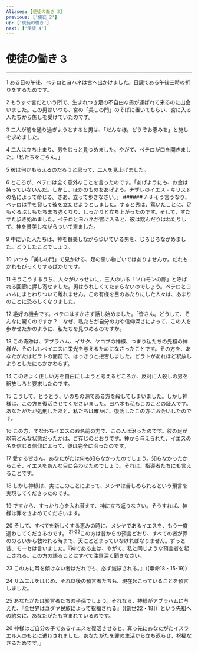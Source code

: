 ```yaml
---
Aliases: [使徒の働き 3]
previous: ['使徒 2']
up: ['使徒の働き']
next: ['使徒 4']
---
```

# 使徒の働き 3

***




1 
ある日の午後、ペテロとヨハネは宮へ出かけました。日課である午後三時の祈りをするためです。 



2 
もうすぐ宮だという所で、生まれつき足の不自由な男が運ばれて来るのに出会いました。この男はいつも、宮の「美しの門」のそばに置いてもらい、宮に入る人たちから施しを受けていたのです。 



3 
二人が前を通り過ぎようとすると男は、「だんな様。どうぞお恵みを」と施しを求めました。 



4 
二人は立ち止まり、男をじっと見つめました。やがて、ペテロが口を開きました。「私たちをごらん。」 



5 
彼は何かもらえるのだろうと思って、二人を見上げました。 



6 
ところが、ペテロは全く意外なことを言ったのです。「あげようにも、お金は持っていないんだ。しかし、ほかのものをあげよう。ナザレのイエス・キリストの名によって命じる。さあ、立って歩きなさい。」 ###### 7-8 そう言うなり、ペテロは手を貸して彼を立たせようとしました。すると男は、驚いたことに、足もくるぶしもたちまち強くなり、しっかりと立ち上がったのです。そして、すたすた歩き始めました。ペテロとヨハネが宮に入ると、彼は跳んだりはねたりして、神を賛美しながらついて来ました。 



9 
中にいた人たちは、神を賛美しながら歩いている男を、じろじろながめました。どうしたことでしょう。 



10 
いつも「美しの門」で見かける、足の悪い物ごいではありませんか。だれもかれもびっくりするばかりです。 



11 
そうこうするうち、人々がいっせいに、三人のいる「ソロモンの廊」と呼ばれる回廊に押し寄せました。男はうれしくてたまらないのでしょう。ペテロとヨハネにまとわりついて離れません。この有様を目のあたりにした人々は、あまりのことに恐ろしくなりました。 



12 
絶好の機会です。ペテロはすかさず話し始めました。「皆さん。どうして、そんなに驚くのですか？　なぜ、私たちが自分の力や信仰深さによって、この人を歩かせたかのように、私たちを見つめるのですか。 



13 
この奇跡は、アブラハム、イサク、ヤコブの神様、つまり私たちの先祖の神様が、そのしもべイエスに栄光を与えるためになさったことです。その方を、あなたがたはピラトの面前で、はっきりと拒否しました。ピラトがあれほど釈放しようとしたにもかかわらず。 



14 
このきよく正しい方を自由にしようと考えるどころか、反対に人殺しの男を釈放しろと要求したのです。 



15 
こうして、とうとう、いのちの源である方を殺してしまいました。しかし神様は、この方を復活させてくださいました。ヨハネも私もこのことの証人です。あなたがたが処刑したあと、私たちは確かに、復活したこの方にお会いしたのです。 



16 
この方、すなわちイエスのお名前の力で、この人は治ったのです。彼の足が以前どんな状態だったかは、ご存じのとおりです。神から与えられた、イエスの名を信じる信仰によって、彼は完全に治ったのです。 



17 
愛する皆さん。あなたがたは何も知らなかったのでしょう。知らなかったからこそ、イエスをあんな目に会わせたのでしょう。それは、指導者たちにも言えることです。 



18 
しかし神様は、実にこのことによって、メシヤは苦しめられるという預言を実現してくださったのです。 



19 
ですから、すっかり心を入れ替えて、神に立ち返りなさい。そうすれば、神様は罪をきよめてくださいます。 



20 
そして、すべてを新しくする恵みの時に、メシヤであるイエスを、もう一度遣わしてくださるのです。 <sup class="versenum">21-22</sup>この方は昔からの預言どおり、すべての者が罪ののろいから救われる時まで、天にとどまっていなければなりません。ずっと昔、モーセは言いました。『神である主は、やがて、私と同じような預言者を起こされる。この方の語ることはすべて注意深く聞きなさい。 



23 
この方に耳を傾けない者はだれでも、必ず滅ぼされる。』（[申命18・15-19]） 



24 
サムエルをはじめ、それ以後の預言者たちも、現在起こっていることを預言しました。 



25 
あなたがたは預言者たちの子孫でしょう。それなら、神様がアブラハムに与えた、『全世界はユダヤ民族によって祝福される』（[創世22・18]）という先祖への約束に、あなたがたも含まれているのです。 



26 
神様はご自分の子であるイエスを復活させると、真っ先にあなたがたイスラエル人のもとに遣わされました。あなたがたを罪の生活から立ち返らせ、祝福なさるためです。」
